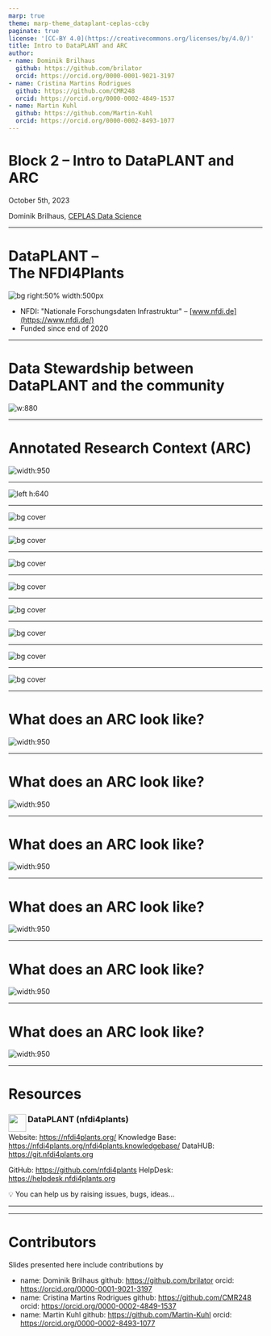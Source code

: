 ```yaml
---
marp: true
theme: marp-theme_dataplant-ceplas-ccby
paginate: true
license: '[CC-BY 4.0](https://creativecommons.org/licenses/by/4.0/)'
title: Intro to DataPLANT and ARC
author:
- name: Dominik Brilhaus
  github: https://github.com/brilator
  orcid: https://orcid.org/0000-0001-9021-3197
- name: Cristina Martins Rodrigues
  github: https://github.com/CMR248
  orcid: https://orcid.org/0000-0002-4849-1537
- name: Martin Kuhl
  github: https://github.com/Martin-Kuhl
  orcid: https://orcid.org/0000-0002-8493-1077
---
```


# Block 2 &ndash; Intro to DataPLANT and ARC

October 5th, 2023

Dominik Brilhaus, [CEPLAS Data Science](https://www.ceplas.eu/en/research/data-science-and-data-management/)

---

# DataPLANT &ndash; <br>The NFDI4Plants

![bg right:50% width:500px](./../../images/DataPLANT_TaskAreas.svg)

- NFDI: "Nationale Forschungsdaten Infrastruktur" &ndash; [www.nfdi.de](https://www.nfdi.de/)
- Funded since end of 2020

---

# Data Stewardship between DataPLANT and the community  <!-- fit -->

![w:880](./custom/DataPLANT-collaboration-cscs.drawio.png)

---

# Annotated Research Context (ARC)

![width:950](./../../images/ARC_DataCentricIntegration_img1.png)

---

![left h:640](./../../images/User_Challenges_002.svg)

---

![bg cover](./../../images/DataPLANT_BigPicture_seq1.png)

---

![bg cover](./../../images/DataPLANT_BigPicture_seq2.png)

---

![bg cover](./../../images/DataPLANT_BigPicture_seq3.png)

---

![bg cover](./../../images/DataPLANT_BigPicture_seq4.png)

---

![bg cover](./../../images/DataPLANT_BigPicture_seq5.png)

---

![bg cover](./../../images/DataPLANT_BigPicture_seq6.png)

---

![bg cover](./../../images/DataPLANT_BigPicture_seq7.png)

---

![bg cover](./../../images/DataPLANT_BigPicture_seq8.png)

---

# What does an ARC look like?

![width:950](./../../images/ARC_fillWithData_seq1.png)

---

# What does an ARC look like?

![width:950](./../../images/ARC_fillWithData_seq2.png)

---

# What does an ARC look like?

![width:950](./../../images/ARC_fillWithData_seq3.png)

---

# What does an ARC look like?

![width:950](./../../images/ARC_fillWithData_seq4.png)

---

# What does an ARC look like?

![width:950](./../../images/ARC_fillWithData_seq5.png)

---

# What does an ARC look like?

![width:950](./../../images/ARC_fillWithData_seq6.png)

---

# Resources

### <img align="left" style="height:35px" src='https://raw.githubusercontent.com/nfdi4plants/Branding/7e7d442aafeaa767b9c14a63a16e459dadcbdaaf/logos/DataPLANT/DataPLANT_logo_minimal_rounded_bg_darkblue.svg'/> DataPLANT (nfdi4plants)

Website: <a href="https://nfdi4plants.org/" target="_blank">https://nfdi4plants.org/</a>
Knowledge Base: <a href="https://nfdi4plants.org/nfdi4plants.knowledgebase/" target="_blank">https://nfdi4plants.org/nfdi4plants.knowledgebase/</a>
DataHUB: <a href="https://git.nfdi4plants.org" target="_blank">https://git.nfdi4plants.org</a>


GitHub: <a href="https://github.com/nfdi4plants" target="_blank">https://github.com/nfdi4plants</a>
HelpDesk: <a href="https://helpdesk.nfdi4plants.org" target="_blank">https://helpdesk.nfdi4plants.org</a>

:bulb: You can help us by raising issues, bugs, ideas...


---
---

# Contributors

Slides presented here include contributions by

- name: Dominik Brilhaus
  github: https://github.com/brilator
  orcid: https://orcid.org/0000-0001-9021-3197
- name: Cristina Martins Rodrigues
  github: https://github.com/CMR248
  orcid: https://orcid.org/0000-0002-4849-1537
- name: Martin Kuhl
  github: https://github.com/Martin-Kuhl
  orcid: https://orcid.org/0000-0002-8493-1077

